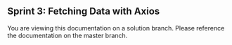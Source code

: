 ## Sprint 3: Fetching Data with Axios

You are viewing this documentation on a solution branch. Please reference the documentation on the master branch.